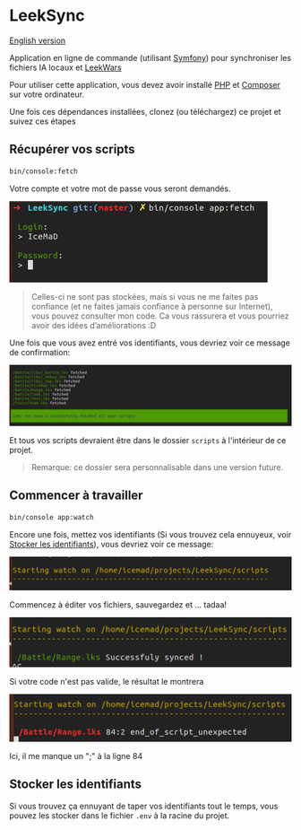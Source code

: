 LeekSync
========

[English version](README.md)

Application en ligne de commande (utilisant [Symfony](https://symfony.com/)) pour synchroniser les fichiers IA locaux et [LeekWars](http://leekwars.com)

Pour utiliser cette application, vous devez avoir installé [PHP](http://php.net/) et [Composer](https://getcomposer.org/doc/00-intro.md) sur votre ordinateur.

Une fois ces dépendances installées, clonez (ou téléchargez) ce projet et suivez ces étapes

## Récupérer vos scripts

```bash
bin/console:fetch
```

Votre compte et votre mot de passe vous seront demandés.

![Aperçu du login](./doc/password.png)

> Celles-ci ne sont pas stockées, mais si vous ne me faites pas confiance (et ne faites jamais confiance à personne sur Internet), vous pouvez consulter mon code.
> Ca vous rassurera et vous pourriez avoir des idées d’améliorations :D

Une fois que vous avez entré vos identifiants, vous devriez voir ce message de confirmation:

![Aperçu de réussite](./doc/fetch-success.png)

Et tous vos scripts devraient être dans le dossier `scripts` à l'intérieur de ce projet.

> Remarque: ce dossier sera personnalisable dans une version future.

## Commencer à travailler

```bash
bin/console app:watch
```

Encore une fois, mettez vos identifiants (Si vous trouvez cela ennuyeux, voir [Stocker les identifiants](#stocker-les-identifiants)), vous devriez voir ce message:

![Voir l'aperçu de départ](./doc/watch-start.png)

Commencez à éditer vos fichiers, sauvegardez et ... tadaa!

![Aperçu de la réussite de la synchronisation](./doc/sync-success.png)

Si votre code n'est pas valide, le résultat le montrera

![Aperçu de l'échec de la synchronisation](./doc/sync-failure.png)

Ici, il me manque un ";" à la ligne 84

## Stocker les identifiants

Si vous trouvez ça ennuyant de taper vos identifiants tout le temps, vous pouvez les stocker dans le fichier `.env` à la racine du projet.
